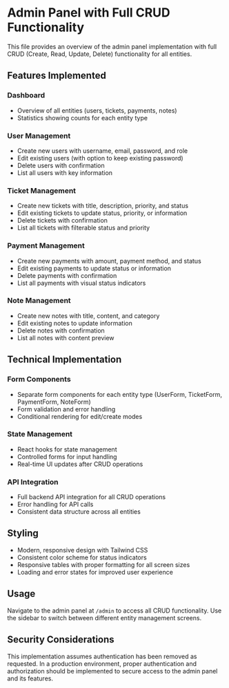 # Admin Panel with Full CRUD Functionality

This file provides an overview of the admin panel implementation with full CRUD (Create, Read, Update, Delete) functionality for all entities.

## Features Implemented

### Dashboard
- Overview of all entities (users, tickets, payments, notes)
- Statistics showing counts for each entity type

### User Management
- Create new users with username, email, password, and role
- Edit existing users (with option to keep existing password)
- Delete users with confirmation
- List all users with key information

### Ticket Management
- Create new tickets with title, description, priority, and status
- Edit existing tickets to update status, priority, or information
- Delete tickets with confirmation
- List all tickets with filterable status and priority

### Payment Management
- Create new payments with amount, payment method, and status
- Edit existing payments to update status or information
- Delete payments with confirmation
- List all payments with visual status indicators

### Note Management
- Create new notes with title, content, and category
- Edit existing notes to update information
- Delete notes with confirmation
- List all notes with content preview

## Technical Implementation

### Form Components
- Separate form components for each entity type (UserForm, TicketForm, PaymentForm, NoteForm)
- Form validation and error handling
- Conditional rendering for edit/create modes

### State Management
- React hooks for state management
- Controlled forms for input handling
- Real-time UI updates after CRUD operations

### API Integration
- Full backend API integration for all CRUD operations
- Error handling for API calls
- Consistent data structure across all entities

## Styling
- Modern, responsive design with Tailwind CSS
- Consistent color scheme for status indicators
- Responsive tables with proper formatting for all screen sizes
- Loading and error states for improved user experience

## Usage

Navigate to the admin panel at `/admin` to access all CRUD functionality. Use the sidebar to switch between different entity management screens.

## Security Considerations

This implementation assumes authentication has been removed as requested. In a production environment, proper authentication and authorization should be implemented to secure access to the admin panel and its features.
